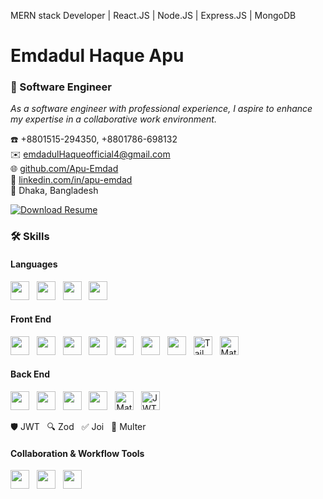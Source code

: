 MERN stack Developer | React.JS | Node.JS | Express.JS | MongoDB

# Emdadul Haque Apu  
### 💼 Software Engineer  

_As a software engineer with professional experience, I aspire to enhance my expertise in a collaborative work environment._

☎️ +8801515-294350, +8801786-698132  
✉️ emdadulHaqueofficial4@gmail.com  
🌐 [github.com/Apu-Emdad](https://github.com/Apu-Emdad)  
🔗 [linkedin.com/in/apu-emdad](https://www.linkedin.com/in/apu-emdad/)  
📌 Dhaka, Bangladesh

<p align="left">
  <a href="https://drive.google.com/file/d/1ozOXFeEGIAol9Z9tmojNy3cLYiHgBkO9/view?usp=drive_link" target="_blank">
    <img src="https://img.shields.io/badge/View%20Résumé-007ACC?style=for-the-badge&logo=googledrive&logoColor=white" alt="Download Resume"/>
  </a>
</p>



### 🛠️ Skills

#### **Languages**
<img src="https://cdn.jsdelivr.net/gh/devicons/devicon/icons/javascript/javascript-original.svg" width="30"/> &nbsp;
<img src="https://cdn.jsdelivr.net/gh/devicons/devicon/icons/typescript/typescript-original.svg" width="30"/> &nbsp;
<img src="https://cdn.jsdelivr.net/gh/devicons/devicon/icons/mysql/mysql-original.svg" width="30"/> &nbsp;
<img src="https://cdn.jsdelivr.net/gh/devicons/devicon/icons/cplusplus/cplusplus-original.svg" width="30"/>

#### **Front End**
<img src="https://cdn.jsdelivr.net/gh/devicons/devicon/icons/html5/html5-original.svg" width="30"/> &nbsp;
<img src="https://cdn.jsdelivr.net/gh/devicons/devicon/icons/css3/css3-original.svg" width="30"/> &nbsp;
<img src="https://cdn.jsdelivr.net/gh/devicons/devicon/icons/sass/sass-original.svg" width="30"/> &nbsp;
<img src="https://cdn.jsdelivr.net/gh/devicons/devicon/icons/react/react-original.svg" width="30"/> &nbsp;
<img src="https://cdn.jsdelivr.net/gh/devicons/devicon/icons/nextjs/nextjs-original.svg" width="30" style="background-color:white;"/> &nbsp;
<img src="https://cdn.jsdelivr.net/gh/devicons/devicon/icons/vuejs/vuejs-original.svg" width="30"/> &nbsp;
<img src="https://cdn.jsdelivr.net/gh/devicons/devicon/icons/bootstrap/bootstrap-original.svg" width="30"/> &nbsp;
<img src="https://upload.wikimedia.org/wikipedia/commons/d/d5/Tailwind_CSS_Logo.svg" width="30" alt="Tailwind CSS Logo"/> &nbsp;
<img src="https://www.svgrepo.com/show/354048/material-ui.svg" width="30" alt="Material UI Logo"/> &nbsp;




#### **Back End**
<img src="https://cdn.jsdelivr.net/gh/devicons/devicon/icons/nodejs/nodejs-original.svg" width="30"/> &nbsp;
<img src="https://cdn.jsdelivr.net/gh/devicons/devicon/icons/express/express-original.svg" width="30"/> &nbsp;
<img src="https://cdn.jsdelivr.net/gh/devicons/devicon/icons/mongodb/mongodb-original.svg" width="30"/> &nbsp;
<img src="https://cdn.jsdelivr.net/gh/devicons/devicon/icons/mysql/mysql-original.svg" width="30"/> &nbsp;
<img src="https://www.svgrepo.com/show/354048/material-ui.svg" width="30" alt="Material UI Logo"/> &nbsp;
<img src="https://www.svgrepo.com/show/306280/jsonwebtokens.svg" width="30" alt="JWT Logo"/> &nbsp;


🛡️ JWT &nbsp; 🔍 Zod &nbsp; ✅ Joi &nbsp; 📁 Multer



#### **Collaboration & Workflow Tools**
<img src="https://cdn.jsdelivr.net/gh/devicons/devicon/icons/git/git-original.svg" width="30"/> &nbsp;
<img src="https://cdn.jsdelivr.net/gh/devicons/devicon/icons/bitbucket/bitbucket-original.svg" width="30"/> &nbsp;
<img src="https://cdn.jsdelivr.net/gh/devicons/devicon/icons/postman/postman-original.svg" width="30"/> &nbsp;







<!---
Apu-Emdad/Apu-Emdad is a ✨ special ✨ repository because its `README.md` (this file) appears on your GitHub profile.
You can click the Preview link to take a look at your changes.
--->
